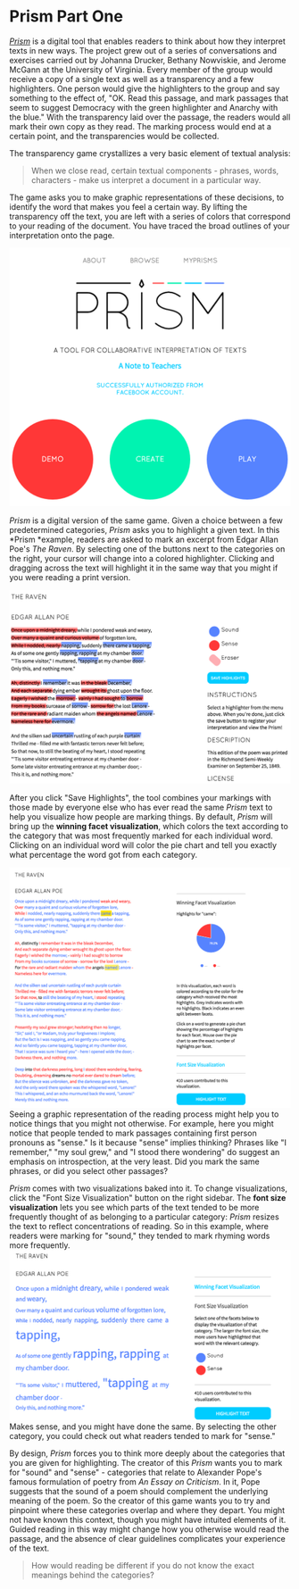 # Prism Part One

*[Prism](prism.scholarslab.org)* is a digital tool that enables readers to think about how they interpret texts in new ways. The project grew out of a series of conversations and exercises carried out by Johanna Drucker, Bethany Nowviskie, and Jerome McGann at the University of Virginia. Every member of the group would receive a copy of a single text as well as a transparency and a few highlighters. One person would give the highlighters to the group and say something to the effect of, "OK. Read this passage, and mark passages that seem to suggest Democracy with the green highlighter and Anarchy with the blue." With the transparency laid over the passage, the readers would all mark their own copy as they read. The marking process would end at a certain point, and the transparencies would be collected.

The transparency game crystallizes a very basic element of textual analysis:

> When we close read, certain textual components - phrases, words, characters - make us interpret a document in a particular way.

The game asks you to make graphic representations of these decisions, to identify the word that makes you feel a certain way. By lifting the transparency off the text, you are left with a series of colors that correspond to your reading of the document. You have traced the broad outlines of your interpretation onto the page.



![prism splash page](/assets/close-reading/prism-splash-page.jpg)

*Prism* is a digital version of the same game. Given a choice between a few predetermined categories, *Prism* asks you to highlight a given text. In this *Prism *example, readers are asked to mark an excerpt from Edgar Allan Poe's *The Raven*. By selecting one of the buttons next to the categories on the right, your cursor will change into a colored highlighter. Clicking and dragging across the text will highlight it in the same way that you might if you were reading a print version.

![prism highlights of the raven](/assets/close-reading/prism-raven-highlights.png)

After you click "Save Highlights", the tool combines your markings with those made by everyone else who has ever read the same *Prism* text to help you visualize how people are marking things. By default, *Prism* will bring up the **winning facet visualization**, which colors the text according to the category that was most frequently marked for each individual word. Clicking on an individual word will color the pie chart and tell you exactly what percentage the word got from each category. 

![prism winning facet](/assets/close-reading/prism-raven-winning-facet.png)
Seeing a graphic representation of the reading process might help you to notice things that you might not otherwise. For example, here you might notice that people tended to mark passages containing first person pronouns as "sense." Is it because "sense" implies thinking? Phrases like "I remember," "my soul grew," and "I stood there wondering" do suggest an emphasis on introspection, at the very least. Did you mark the same phrases, or did you select other passages?

*Prism* comes with two visualizations baked into it. To change visualizations, click the "Font Size Visualization" button on the right sidebar. The **font size visualization** lets you see which parts of the text tended to be more frequently thought of as belonging to a particular category: *Prism* resizes the text to reflect concentrations of reading. So in this example, where readers were marking for "sound," they tended to mark rhyming words more frequently.
![prism font size visualization](/assets/close-reading/prism-raven-font-size.png)
Makes sense, and you might have done the same. By selecting the other category, you could check out what readers tended to mark for "sense."

By design, *Prism* forces you to think more deeply about the categories that you are given for highlighting. The creator of this *Prism* wants you to mark for "sound" and "sense" - categories that relate to Alexander Pope's famous formulation of poetry from *An Essay on Criticism*. In it, Pope suggests that the sound of a poem should complement the  underlying meaning of the poem. So the creator of this game wants you to try and pinpoint where these categories overlap and where they depart. You might not have known this context, though you might have intuited elements of it. Guided reading in this way might change how you otherwise would read the passage, and the absence of clear guidelines complicates your experience of the text. 


> How would reading be different if you do not know the exact meanings behind the categories?


